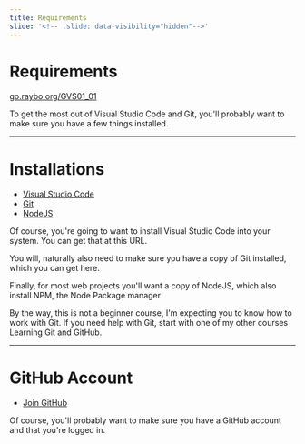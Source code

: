 ```yaml
---
title: Requirements
slide: '<!-- .slide: data-visibility="hidden"-->'
---
```


<!-- .slide: data-state="layout-title" class="bg-dark"-->

# Requirements

<div class="slide-link"><a href="https://go.raybo.org/GVS01_01"><i class="fab fa-slideshare"></i> go.raybo.org/GVS01_01</a></div>

> >

To get the most out of Visual Studio Code and Git, you'll probably want to make sure you have a few things installed.

---

# Installations

- [Visual Studio Code](https://code.visualstudio.com/)
- [Git](https://git-scm.com/)
- [NodeJS](https://nodejs.org/)

> >

Of course, you're going to want to install Visual Studio Code into your system. You can get that at this URL. 

You will, naturally also need to make sure you have a copy of Git installed, which you can get here.

Finally, for most web projects you'll want a copy of NodeJS, which also install NPM, the Node Package manager


By the way, this is not a beginner course, I'm expecting you to know how to work with Git. If you need help with Git, start with one of my other courses Learning Git and GitHub.


---

# GitHub Account

- [Join GitHub](https://github.com/join)

> >

Of course, you'll probably want to make sure you have a  GitHub account and that you're logged in.